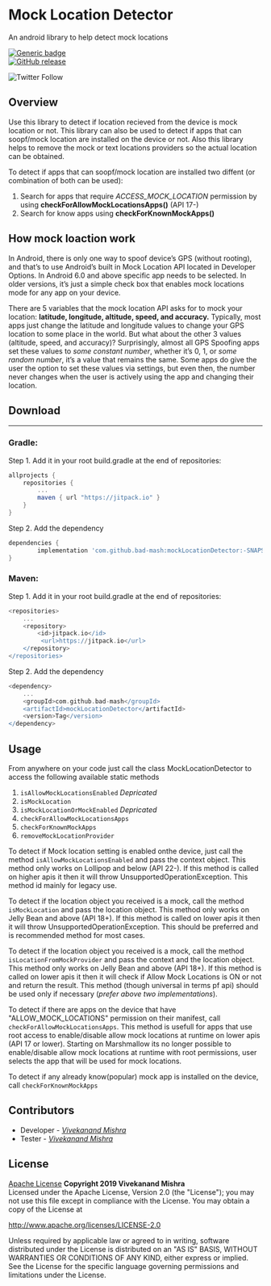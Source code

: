 # Mock Location Detector
An android library to help detect mock locations

[![Generic badge](https://img.shields.io/badge/stage-development-informational.svg)](https://github.com/bad-mash/tord-android/)  
[![GitHub release](https://img.shields.io/github/release/Naereen/StrapDown.js.svg)](https://github.com/bad-mash/tord-android/releases/)  

![Twitter Follow](https://img.shields.io/twitter/follow/mvivekanandji?label=Follow%20me&style=social)

## Overview
Use this library to detect if location recieved from the device is mock location or not. This library can also be used to detect if apps that can soopf/mock location are installed on the device or not. Also this library helps to remove the mock or text locations providers so the actual location can be obtained.

To detect if apps that can soopf/mock location are installed two diffent (or combination of both can be used):
1. Search for apps that require *ACCESS_MOCK_LOCATION* permission by using **checkForAllowMockLocationsApps()** (API 17-)
2. Search for know apps using **checkForKnownMockApps()** 

## How mock loaction work

In Android, there is only one way to spoof device’s GPS (without rooting), and that’s to use Android’s built in Mock Location API located in Developer Options. In Android 6.0 and above specific app needs to be selected. In older versions, it’s just a simple check box that enables mock locations mode for any app on your device.

There are 5 variables that the mock location API asks for to mock your location: **latitude, longitude, altitude, speed, and accuracy.** Typically, most apps just change the latitude and longitude values to change your GPS location to some place in the world. But what about the other 3 values (altitude, speed, and accuracy)? Surprisingly, almost all GPS Spoofing apps set these values to *some constant number*, whether it’s 0, 1, or *some random number*, it’s a value that remains the same. Some apps do give the user the option to set these values via settings, but even then, the number never changes when the user is actively using the app and changing their location. 

## Download
-------
### Gradle:

Step 1. Add it in your root build.gradle at the end of repositories:

```groovy
allprojects {
	repositories {
		...
		maven { url "https://jitpack.io" }
	}
}
```

Step 2. Add the dependency
```groovy
dependencies {
	    implementation 'com.github.bad-mash:mockLocationDetector:-SNAPSHOT'
}
```

### Maven:

Step 1. Add it in your root build.gradle at the end of repositories:

```groovy
<repositories>
	...
	<repository>
		<id>jitpack.io</id>
		 <url>https://jitpack.io</url>
	</repository>
</repositories>
```

Step 2. Add the dependency
```groovy
<dependency>
	...
	<groupId>com.github.bad-mash</groupId>
	<artifactId>mockLocationDetector</artifactId>
	<version>Tag</version>
</dependency>
```

## Usage

From anywhere on your code just call the class MockLocationDetector to access the following available static methods

1. `isAllowMockLocationsEnabled` *Depricated*
2. `isMockLocation` 
3. `isMockLocationOrMockEnabled` *Depricated*
4. `checkForAllowMockLocationsApps`
5. `checkForKnownMockApps`
6. `removeMockLocationProvider`

To detect if Mock location setting is enabled onthe device, just call the method `isAllowMockLocationsEnabled` and pass the context object. This method only works on Lollipop and below (API 22-). If this method is called on higher apis it then it will throw UnsupportedOperationException. This method id mainly for legacy use.

To detect if the location object you received is a mock, call the method `isMockLocation` and pass the location object. This method only works on Jelly Bean and above (API 18+). If this method is called on lower apis it then it will throw UnsupportedOperationException. This should be preferred and is recommended method for most cases.

To detect if the location object you received is a mock, call the method `isLocationFromMockProvider` and pass the context and the location object. This method only works on Jelly Bean and above (API 18+). If this method is called on lower apis it then it will check if Allow Mock Locations is ON or not and return the result. This method (though universal in terms pf api) should be used only if necessary (*prefer above two implementations*).

To detect if there are apps on the device that have "ALLOW_MOCK_LOCATIONS" permission on their manifest, call `checkForAllowMockLocationsApps`. This method is usefull for apps that use root access to enable/disable allow mock locations at runtime on lower apis (API 17 or lower). Starting on Marshmallow its no longer possible to enable/disable allow mock locations at runtime with root permissions, user selects the app that will be used for mock locations.

To detect if any already know(popular) mock app is installed on the device, call `checkForKnownMockApps`  


## Contributors
* Developer - *[Vivekanand Mishra](https://github.com/bad-mash)*
* Tester - *[Vivekanand Mishra](https://github.com/bad-mash)*


## License
[Apache License]( http://www.apache.org/licenses/LICENSE-2.0)
**Copyright 2019 Vivekanand Mishra** <br>
Licensed under the Apache License, Version 2.0 (the "License");
you may not use this file except in compliance with the License.
You may obtain a copy of the License at

http://www.apache.org/licenses/LICENSE-2.0

Unless required by applicable law or agreed to in writing, software
distributed under the License is distributed on an "AS IS" BASIS,
WITHOUT WARRANTIES OR CONDITIONS OF ANY KIND, either express or implied.
See the License for the specific language governing permissions and
limitations under the License.
